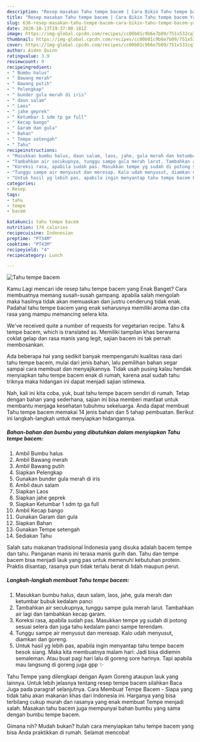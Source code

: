 ```yaml
---
description: "Resep masakan Tahu tempe bacem | Cara Bikin Tahu tempe bacem Yang Lezat Sekali"
title: "Resep masakan Tahu tempe bacem | Cara Bikin Tahu tempe bacem Yang Lezat Sekali"
slug: 636-resep-masakan-tahu-tempe-bacem-cara-bikin-tahu-tempe-bacem-yang-lezat-sekali
date: 2020-10-13T19:37:00.181Z
image: https://img-global.cpcdn.com/recipes/cc00b01c9b6e7b09/751x532cq70/tahu-tempe-bacem-foto-resep-utama.jpg
thumbnail: https://img-global.cpcdn.com/recipes/cc00b01c9b6e7b09/751x532cq70/tahu-tempe-bacem-foto-resep-utama.jpg
cover: https://img-global.cpcdn.com/recipes/cc00b01c9b6e7b09/751x532cq70/tahu-tempe-bacem-foto-resep-utama.jpg
author: Aiden Quinn
ratingvalue: 3.9
reviewcount: 9
recipeingredient:
- " Bumbu halus"
- " Bawang merah"
- " Bawang putih"
- " Pelengkap"
- " bunder gula merah di iris"
- " daun salam"
- " Laos"
- " jahe geprek"
- " Ketumbar 1 sdm tp ga full"
- " Kecap bango"
- " Garam dan gula"
- " Bahan"
- " Tempe setengah"
- " Tahu"
recipeinstructions:
- "Masukkan bumbu halus, daun salam, laos, jahe, gula merah dan ketumbar bubuk kedalam panci"
- "Tambahkan air secukupnya, tunggu sampe gula merah larut. Tambahkan air lagi dan tambahkan kecap garam."
- "Koreksi rasa, apabila sudah pas. Masukkan tempe yg sudah di potong sesuai selera dan juga tahu kedalam panci sampe terendam."
- "Tunggu sampe air menyusut dan meresap. Kalo udah menyusut, diamkan dan goreng."
- "Untuk hasil yg lebih pas, apabila ingin menyantap tahu tempe bacem besok siang. Maka kita membuatnya malam hari: Jadi bisa didiemin semaleman. Atau buat pagi hari lalu di goreng sore harinya. Tapi apabila mau langsung di goreng juga gpp ✨"
categories:
- Resep
tags:
- tahu
- tempe
- bacem

katakunci: tahu tempe bacem 
nutrition: 174 calories
recipecuisine: Indonesian
preptime: "PT34M"
cooktime: "PT43M"
recipeyield: "4"
recipecategory: Lunch

---
```



![Tahu tempe bacem](https://img-global.cpcdn.com/recipes/cc00b01c9b6e7b09/751x532cq70/tahu-tempe-bacem-foto-resep-utama.jpg)

Kamu Lagi mencari ide resep tahu tempe bacem yang Enak Banget? Cara membuatnya memang susah-susah gampang. apabila salah mengolah maka hasilnya tidak akan memuaskan dan justru cenderung tidak enak. Padahal tahu tempe bacem yang enak seharusnya memiliki aroma dan cita rasa yang mampu memancing selera kita.

We&#39;ve received quite a number of requests for vegetarian recipe. Tahu &amp; tempe bacem, which is translated as. Memiliki tampilan khas berwarna coklat gelap dan rasa manis yang legit, sajian bacem ini tak pernah membosankan.

Ada beberapa hal yang sedikit banyak mempengaruhi kualitas rasa dari tahu tempe bacem, mulai dari jenis bahan, lalu pemilihan bahan segar sampai cara membuat dan menyajikannya. Tidak usah pusing kalau hendak menyiapkan tahu tempe bacem enak di rumah, karena asal sudah tahu triknya maka hidangan ini dapat menjadi sajian istimewa.


Nah, kali ini kita coba, yuk, buat tahu tempe bacem sendiri di rumah. Tetap dengan bahan yang sederhana, sajian ini bisa memberi manfaat untuk membantu menjaga kesehatan tubuhmu sekeluarga. Anda dapat membuat Tahu tempe bacem memakai 14 jenis bahan dan 5 tahap pembuatan. Berikut ini langkah-langkah untuk menyiapkan hidangannya.

<!--inarticleads1-->

##### Bahan-bahan dan bumbu yang dibutuhkan dalam menyiapkan Tahu tempe bacem:

1. Ambil  Bumbu halus
1. Ambil  Bawang merah
1. Ambil  Bawang putih
1. Siapkan  Pelengkap
1. Gunakan  bunder gula merah di iris
1. Ambil  daun salam
1. Siapkan  Laos
1. Siapkan  jahe geprek
1. Siapkan  Ketumbar 1 sdm tp ga full
1. Ambil  Kecap bango
1. Gunakan  Garam dan gula
1. Siapkan  Bahan
1. Gunakan  Tempe setengah
1. Sediakan  Tahu


Salah satu makanan tradisional Indonesia yang disuka adalah bacem tempe dan tahu. Panganan manis ini terasa manis gurih dan. Tahu dan tempe bacem bisa menjadi lauk yang pas untuk memenuhi kebutuhan protein. Praktis disantap, rasanya pun tidak terlalu berat di lidah maupun perut. 

<!--inarticleads2-->

##### Langkah-langkah membuat Tahu tempe bacem:

1. Masukkan bumbu halus, daun salam, laos, jahe, gula merah dan ketumbar bubuk kedalam panci
1. Tambahkan air secukupnya, tunggu sampe gula merah larut. Tambahkan air lagi dan tambahkan kecap garam.
1. Koreksi rasa, apabila sudah pas. Masukkan tempe yg sudah di potong sesuai selera dan juga tahu kedalam panci sampe terendam.
1. Tunggu sampe air menyusut dan meresap. Kalo udah menyusut, diamkan dan goreng.
1. Untuk hasil yg lebih pas, apabila ingin menyantap tahu tempe bacem besok siang. Maka kita membuatnya malam hari: Jadi bisa didiemin semaleman. Atau buat pagi hari lalu di goreng sore harinya. Tapi apabila mau langsung di goreng juga gpp ✨


Tahu Tempe yang dilengkapi dengan Ayam Goreng ataupun lauk yang lainnya. Untuk lebih jelasnya tentang resep tempe bacem silahkan Baca Juga pada paragraf selanjutnya. Cara Membuat Tempe Bacem - Siapa yang tidak tahu akan makanan khas dari Indonesia ini. Harganya yang bisa terbilang cukup murah dan rasanya yang enak membuat Tempe menjadi salah. Masakan tahu bacem juga mempunyai bahan bumbu yang sama dengan bumbu tempe bacem. 

Gimana nih? Mudah bukan? Itulah cara menyiapkan tahu tempe bacem yang bisa Anda praktikkan di rumah. Selamat mencoba!
